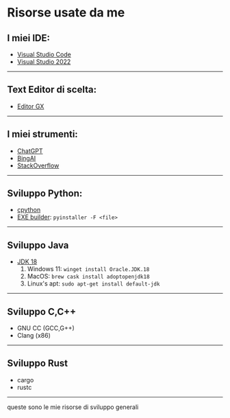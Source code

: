 # Risorse usate da me

## I miei IDE:
- [Visual Studio Code](https://code.visualstudio.com)
- [Visual Studio 2022](https://visualstudio.microsoft.com/it/vs/)

---
## Text Editor di scelta:
- [Editor GX](https://github.com/onlypatric/Editor-GX)

---
## I miei strumenti:
- [ChatGPT](https://chat.openai.com)
- [BingAI](https://www.bing.com/search?q=bing+ai)
- [StackOverflow](https://stackoverflow.com)

---

## Sviluppo Python:
- [cpython](https://www.python.org)
- [EXE builder](https://pypi.org/project/pyinstaller/): ```pyinstaller -F <file>```

---
## Sviluppo Java
- [JDK 18](https://www.oracle.com/java/technologies/javase/jdk18-archive-downloads.html)
  1. Windows 11: ```winget install Oracle.JDK.18```
  2. MacOS: ```brew cask install adoptopenjdk18```
  3. Linux's apt: ```sudo apt-get install default-jdk```
---
## Sviluppo C,C++
- GNU CC (GCC,G++)
- Clang (x86)

---
## Sviluppo Rust
- cargo
- rustc

---
queste sono le mie risorse di sviluppo generali